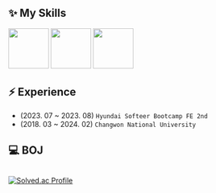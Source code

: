 <!--
icons: https://simpleicons.org/
-->


## ✨ My Skills

<img src="https://github.com/jijiseong/jijiseong/assets/77661228/cbe3f3b1-fbd8-46b3-be9a-190903421f0e" width="auto" height="80"/>
<img src="https://github.com/jijiseong/jijiseong/assets/77661228/32952d98-c475-4387-8cd8-cf2529ca6c4e" width="auto" height="80"/>
<img src="https://github.com/jijiseong/jijiseong/assets/77661228/998729d0-4448-4156-a9fa-2e2d1a1e7c8a" width="auto" height="80"/>

## ⚡️ Experience

- (2023. 07 ~ 2023. 08) `Hyundai Softeer Bootcamp FE 2nd`
- (2018. 03 ~ 2024. 02) `Changwon National University`

## 💻 BOJ
<div style="display: flex; justify-content: space-between; align-items:center;">
  
  [![Solved.ac Profile](http://mazassumnida.wtf/api/v2/generate_badge?boj=qkrwl5036)](https://solved.ac/qkrwl5036/)

</div>
